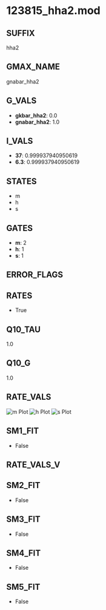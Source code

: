 # 123815_hha2.mod

## SUFFIX

hha2

## GMAX_NAME

gnabar_hha2

## G_VALS

- **gkbar_hha2**: 0.0
- **gnabar_hha2**: 1.0

## I_VALS

- **37**: 0.999937940950619
- **6.3**: 0.999937940950619

## STATES

- m
- h
- s

## GATES

- **m**: 2
- **h**: 1
- **s**: 1

## ERROR_FLAGS


## RATES

- True

## Q10_TAU

1.0

## Q10_G

1.0

## RATE_VALS

![m Plot](/Users/pbozelos/Dropbox/icg-Chai-Panos/supermodels/output_markdown_files/Na/123815_hha2.mod/images/m.png)
![h Plot](/Users/pbozelos/Dropbox/icg-Chai-Panos/supermodels/output_markdown_files/Na/123815_hha2.mod/images/h.png)
![s Plot](/Users/pbozelos/Dropbox/icg-Chai-Panos/supermodels/output_markdown_files/Na/123815_hha2.mod/images/s.png)

## SM1_FIT

- False

## RATE_VALS_V

## SM2_FIT

- False

## SM3_FIT

- False

## SM4_FIT

- False

## SM5_FIT

- False

